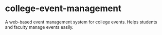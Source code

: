 # college-event-management
A web-based event management system for college events. Helps students and faculty manage events easily.
